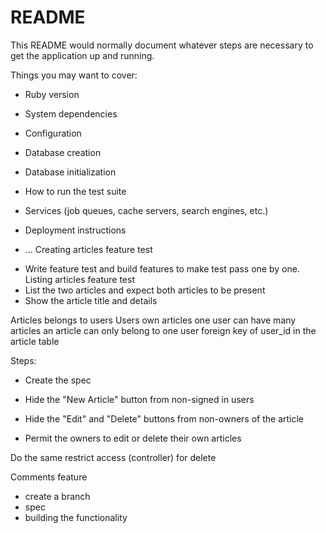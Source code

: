 # README

This README would normally document whatever steps are necessary to get the
application up and running.

Things you may want to cover:

* Ruby version

* System dependencies

* Configuration

* Database creation

* Database initialization

* How to run the test suite

* Services (job queues, cache servers, search engines, etc.)

* Deployment instructions

* ...
Creating articles feature test
- Write feature test and build features to make test pass one by one.
Listing articles feature test
- List the two articles and expect both articles to be present
- Show the article title and details

Articles belongs to users
Users own articles
one user can have many articles
an article can only belong to one user
foreign key of user_id in the article table

Steps:
- Create the spec

- Hide the "New Article" button from non-signed in users
- Hide the "Edit" and "Delete" buttons from non-owners of the article
- Permit the owners to edit or delete their own articles

Do the same restrict access (controller) for delete

Comments feature
- create a branch
- spec
- building the functionality